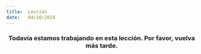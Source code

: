 ```yaml
---
title:  Lección
date:   04/10/2018
---
```


### <center>Todavía estamos trabajando en esta lección. Por favor, vuelva más tarde.</center>